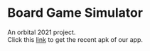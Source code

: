 # Board Game Simulator
An orbital 2021 project.<br>
Click this [link](https://drive.google.com/file/d/1cRRhFIcqElKUCE3I68lmhyO948b5n4Ia/view?usp=sharing) to get the recent apk of our app. 
